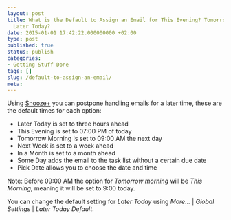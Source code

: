 ```yaml
---
layout: post
title: What is the Default to Assign an Email for This Evening? Tomorrow Morning?
  Later Today?
date: 2015-01-01 17:42:22.000000000 +02:00
type: post
published: true
status: publish
categories:
- Getting Stuff Done
tags: []
slug: /default-to-assign-an-email/
meta:
---
```


Using [Snooze+](/mark-as-later/) you can postpone handling emails for a later time, these are the default times for each option:

* Later Today is set to three hours ahead
* This Evening is set to 07:00 PM of today
* Tomorrow Morning is set to 09:00 AM the next day
* Next Week is set to a week ahead
* In a Month is set to a month ahead
* Some Day adds the email to the task list without a certain due date
* Pick Date allows you to choose the date and time

Note: Before 09:00 AM the option for *Tomorrow morning* will be *This Morning*, meaning it will be set to 9:00 today.

You can change the default setting for *Later Today* using *More...* \| *Global Settings* \| *Later Today Default*.